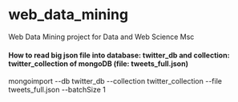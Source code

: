 # web_data_mining
Web Data Mining project for Data and Web Science Msc

#### How to read big json file into database: twitter_db and collection: twitter_collection of mongoDB (file: tweets_full.json)
mongoimport --db twitter_db --collection twitter_collection --file tweets_full.json --batchSize 1
